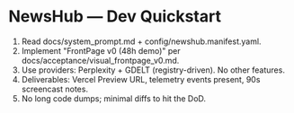 # NewsHub — Dev Quickstart

1) Read docs/system_prompt.md + config/newshub.manifest.yaml.
2) Implement "FrontPage v0 (48h demo)" per docs/acceptance/visual_frontpage_v0.md.
3) Use providers: Perplexity + GDELT (registry-driven). No other features.
4) Deliverables: Vercel Preview URL, telemetry events present, 90s screencast notes.
5) No long code dumps; minimal diffs to hit the DoD.

